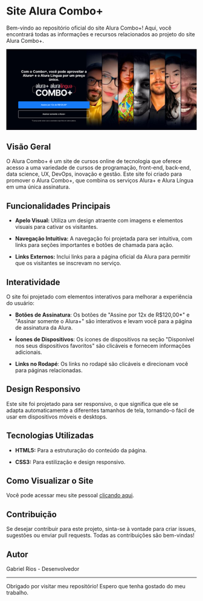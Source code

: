 # Site Alura Combo+

Bem-vindo ao repositório oficial do site Alura Combo+! Aqui, você encontrará todas as informações e recursos relacionados ao projeto do site Alura Combo+.

![Screenshot do Site](./assets/screencapture-biel1895-github-io-aluraplus-2023-09-22-01_47_23.png)

## Visão Geral

O Alura Combo+ é um site de cursos online de tecnologia que oferece acesso a uma variedade de cursos de programação, front-end, back-end, data science, UX, DevOps, inovação e gestão. Este site foi criado para promover o Alura Combo+, que combina os serviços Alura+ e Alura Língua em uma única assinatura.

## Funcionalidades Principais

- **Apelo Visual:** Utiliza um design atraente com imagens e elementos visuais para cativar os visitantes.

- **Navegação Intuitiva:** A navegação foi projetada para ser intuitiva, com links para seções importantes e botões de chamada para ação.

- **Links Externos:** Inclui links para a página oficial da Alura para permitir que os visitantes se inscrevam no serviço.

## Interatividade

O site foi projetado com elementos interativos para melhorar a experiência do usuário:

- **Botões de Assinatura**: Os botões de "Assine por 12x de R$120,00\*" e "Assinar somente o Alura+" são interativos e levam você para a página de assinatura da Alura.

- **Ícones de Dispositivos**: Os ícones de dispositivos na seção "Disponível nos seus dispositivos favoritos" são clicáveis e fornecem informações adicionais.

- **Links no Rodapé**: Os links no rodapé são clicáveis e direcionam você para páginas relacionadas.

## Design Responsivo

Este site foi projetado para ser responsivo, o que significa que ele se adapta automaticamente a diferentes tamanhos de tela, tornando-o fácil de usar em dispositivos móveis e desktops.

## Tecnologias Utilizadas

- **HTML5:** Para a estruturação do conteúdo da página.

- **CSS3:** Para estilização e design responsivo.

## Como Visualizar o Site

Você pode acessar meu site pessoal [clicando aqui](https://aluraplus-combo.vercel.app/).

## Contribuição

Se desejar contribuir para este projeto, sinta-se à vontade para criar issues, sugestões ou enviar pull requests. Todas as contribuições são bem-vindas!

## Autor

Gabriel Rios - Desenvolvedor

---

Obrigado por visitar meu repositório! Espero que tenha gostado do meu trabalho.
